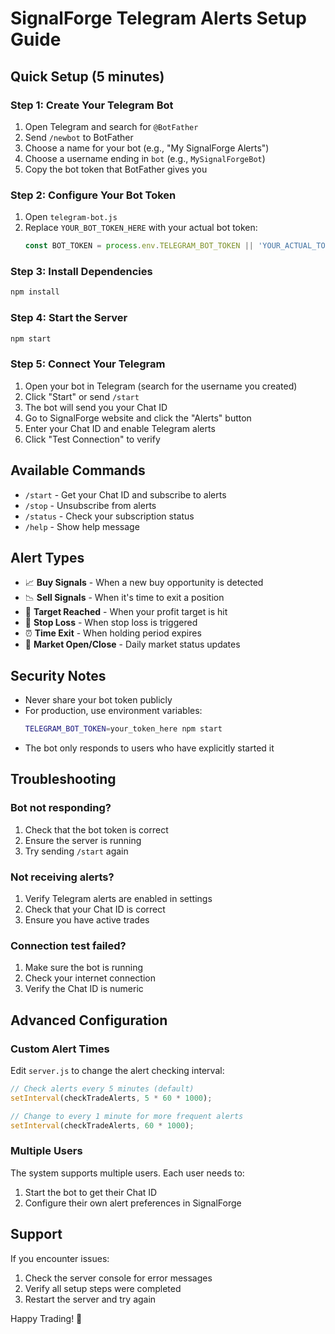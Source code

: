 # SignalForge Telegram Alerts Setup Guide

## Quick Setup (5 minutes)

### Step 1: Create Your Telegram Bot
1. Open Telegram and search for `@BotFather`
2. Send `/newbot` to BotFather
3. Choose a name for your bot (e.g., "My SignalForge Alerts")
4. Choose a username ending in `bot` (e.g., `MySignalForgeBot`)
5. Copy the bot token that BotFather gives you

### Step 2: Configure Your Bot Token
1. Open `telegram-bot.js` 
2. Replace `YOUR_BOT_TOKEN_HERE` with your actual bot token:
   ```javascript
   const BOT_TOKEN = process.env.TELEGRAM_BOT_TOKEN || 'YOUR_ACTUAL_TOKEN_HERE';
   ```

### Step 3: Install Dependencies
```bash
npm install
```

### Step 4: Start the Server
```bash
npm start
```

### Step 5: Connect Your Telegram
1. Open your bot in Telegram (search for the username you created)
2. Click "Start" or send `/start`
3. The bot will send you your Chat ID
4. Go to SignalForge website and click the "Alerts" button
5. Enter your Chat ID and enable Telegram alerts
6. Click "Test Connection" to verify

## Available Commands
- `/start` - Get your Chat ID and subscribe to alerts
- `/stop` - Unsubscribe from alerts
- `/status` - Check your subscription status
- `/help` - Show help message

## Alert Types
- 📈 **Buy Signals** - When a new buy opportunity is detected
- 📉 **Sell Signals** - When it's time to exit a position
- 🎯 **Target Reached** - When your profit target is hit
- 🛑 **Stop Loss** - When stop loss is triggered
- ⏰ **Time Exit** - When holding period expires
- 🔔 **Market Open/Close** - Daily market status updates

## Security Notes
- Never share your bot token publicly
- For production, use environment variables:
  ```bash
  TELEGRAM_BOT_TOKEN=your_token_here npm start
  ```
- The bot only responds to users who have explicitly started it

## Troubleshooting

### Bot not responding?
1. Check that the bot token is correct
2. Ensure the server is running
3. Try sending `/start` again

### Not receiving alerts?
1. Verify Telegram alerts are enabled in settings
2. Check that your Chat ID is correct
3. Ensure you have active trades

### Connection test failed?
1. Make sure the bot is running
2. Check your internet connection
3. Verify the Chat ID is numeric

## Advanced Configuration

### Custom Alert Times
Edit `server.js` to change the alert checking interval:
```javascript
// Check alerts every 5 minutes (default)
setInterval(checkTradeAlerts, 5 * 60 * 1000);

// Change to every 1 minute for more frequent alerts
setInterval(checkTradeAlerts, 60 * 1000);
```

### Multiple Users
The system supports multiple users. Each user needs to:
1. Start the bot to get their Chat ID
2. Configure their own alert preferences in SignalForge

## Support
If you encounter issues:
1. Check the server console for error messages
2. Verify all setup steps were completed
3. Restart the server and try again

Happy Trading! 🚀